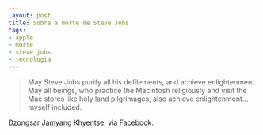 ```yaml
---
layout: post
title: Sobre a morte de Steve Jobs
tags:
- apple
- morte
- steve jobs
- tecnologia
---
```


> May Steve Jobs purify all his defilements, and achieve enlightenment. May all beings, who practice the Macintosh religiously and visit the Mac stores like holy land pilgrimages, also achieve enlightenment... myself included.

[Dzongsar Jamyang Khyentse](http://www.siddharthasintent.org/teacher/), via Facebook.
